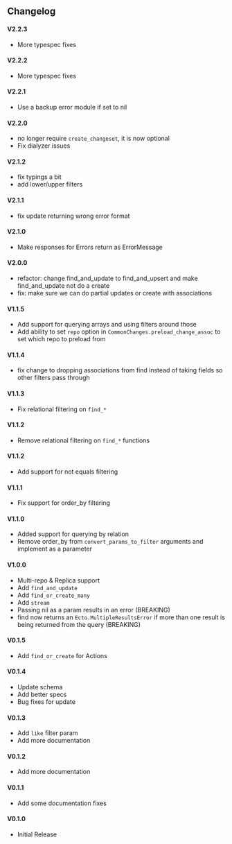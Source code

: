 ## Changelog

#### V2.2.3
- More typespec fixes 

#### V2.2.2
- More typespec fixes 

#### V2.2.1
- Use a backup error module if set to nil

#### V2.2.0
- no longer require `create_changeset`, it is now optional
- Fix dialyzer issues

#### V2.1.2
- fix typings a bit
- add lower/upper filters

#### V2.1.1
- fix update returning wrong error format

#### V2.1.0
- Make responses for Errors return as ErrorMessage

#### V2.0.0
- refactor: change find_and_update to find_and_upsert and make find_and_update not do a create
- fix: make sure we can do partial updates or create with associations

#### V1.1.5
- Add support for querying arrays and using filters around those
- Add ability to set `repo` option in `CommonChanges.preload_change_assoc` to set which repo to preload from

#### V1.1.4
- fix change to dropping associations from find instead of taking fields so other filters pass through

#### V1.1.3
- Fix relational filtering on `find_*`

#### V1.1.2
- Remove relational filtering on `find_*` functions

#### V1.1.2
- Add support for not equals filtering

#### V1.1.1
- Fix support for order_by filtering

#### V1.1.0
- Added support for querying by relation
- Remove order_by from `convert_params_to_filter` arguments and implement as a parameter

#### V1.0.0
- Multi-repo & Replica support
- Add `find_and_update`
- Add `find_or_create_many`
- Add `stream`
- Passing nil as a param results in an error (BREAKING)
- find now returns an `Ecto.MultipleResultsError` if more than one result is being returned from the query (BREAKING)

#### V0.1.5
- Add `find_or_create` for Actions

#### V0.1.4
- Update schema
- Add better specs
- Bug fixes for update

#### V0.1.3
- Add `like` filter param
- Add more documentation

#### V0.1.2
- Add more documentation

#### V0.1.1
- Add some documentation fixes

#### V0.1.0
- Initial Release
